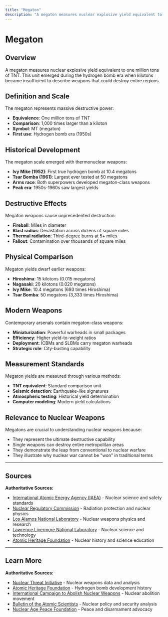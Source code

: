 ```yaml
---
title: "Megaton"
description: "A megaton measures nuclear explosive yield equivalent to one million tons of TNT."
---
```


# Megaton

## Overview

A megaton measures nuclear explosive yield equivalent to one million tons of TNT. This unit emerged during the hydrogen bomb era when kilotons became insufficient to describe weapons that could destroy entire regions.

## Definition and Scale

The megaton represents massive destructive power:
- **Equivalence**: One million tons of TNT
- **Comparison**: 1,000 times larger than a kiloton
- **Symbol**: MT (megaton)
- **First use**: Hydrogen bomb era (1950s)

## Historical Development

The megaton scale emerged with thermonuclear weapons:
- **Ivy Mike (1952)**: First true hydrogen bomb at 10.4 megatons
- **Tsar Bomba (1961)**: Largest ever tested at 50 megatons
- **Arms race**: Both superpowers developed megaton-class weapons
- **Peak era**: 1950s-1960s saw largest yields

## Destructive Effects

Megaton weapons cause unprecedented destruction:
- **Fireball**: Miles in diameter
- **Blast radius**: Devastation across dozens of square miles
- **Thermal radiation**: Third-degree burns at 5+ miles
- **Fallout**: Contamination over thousands of square miles

## Physical Comparison

Megaton yields dwarf earlier weapons:
- **Hiroshima**: 15 kilotons (0.015 megatons)
- **Nagasaki**: 20 kilotons (0.020 megatons)
- **Ivy Mike**: 10.4 megatons (693 times Hiroshima)
- **Tsar Bomba**: 50 megatons (3,333 times Hiroshima)

## Modern Weapons

Contemporary arsenals contain megaton-class weapons:
- **Miniaturization**: Powerful warheads in small packages
- **Efficiency**: Higher yield-to-weight ratios
- **Deployment**: ICBMs and SLBMs carry megaton warheads
- **Strategic role**: City-busting capability

## Measurement Standards

Megaton yields are measured through various methods:
- **TNT equivalent**: Standard comparison unit
- **Seismic detection**: Earthquake-like signatures
- **Atmospheric testing**: Historical yield determination
- **Computer modeling**: Modern yield calculations

## Relevance to Nuclear Weapons

Megatons are crucial to understanding nuclear weapons because:
- They represent the ultimate destructive capability
- Single weapons can destroy entire metropolitan areas
- They demonstrate the leap from conventional to nuclear warfare
- They illustrate why nuclear war cannot be "won" in traditional terms

---

## Sources

**Authoritative Sources:**

- [International Atomic Energy Agency (IAEA)](https://www.iaea.org) - Nuclear science and safety standards
- [Nuclear Regulatory Commission](https://www.nrc.gov) - Radiation protection and nuclear physics
- [Los Alamos National Laboratory](https://www.lanl.gov) - Nuclear weapons physics and research
- [Lawrence Livermore National Laboratory](https://www.llnl.gov) - Nuclear science and technology
- [Atomic Heritage Foundation](https://www.atomicheritage.org) - Nuclear history and science education

---

## Learn More

**Authoritative Sources:**

- [Nuclear Threat Initiative](https://www.nti.org) - Nuclear weapons data and analysis
- [Atomic Heritage Foundation](https://www.atomicheritage.org) - Hydrogen bomb development history
- [International Campaign to Abolish Nuclear Weapons](https://www.icanw.org) - Nuclear abolition movement
- [Bulletin of the Atomic Scientists](https://thebulletin.org) - Nuclear policy and security analysis
- [Nuclear Age Peace Foundation](https://www.wagingpeace.org) - Peace and disarmament advocacy